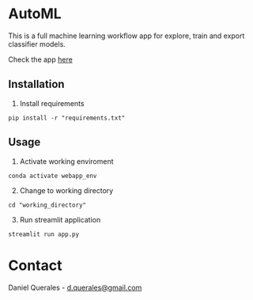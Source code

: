 # AutoML

This is a full machine learning workflow app for explore, train and export classifier models.

Check the app [here](https://dquerales-automl-app-c70cuz.streamlit.app/)

## Installation

1. Install requirements
```
pip install -r "requirements.txt"
```

## Usage

1. Activate working enviroment
   
```
conda activate webapp_env
```
2. Change to working directory
```
cd "working_directory"
```
3. Run streamlit application
```
streamlit run app.py
```

# Contact

Daniel Querales - d.querales@gmail.com
